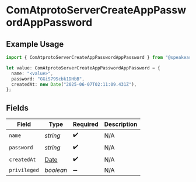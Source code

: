 # ComAtprotoServerCreateAppPasswordAppPassword

## Example Usage

```typescript
import { ComAtprotoServerCreateAppPasswordAppPassword } from "@speakeasy-sdks/bluesky/models/components";

let value: ComAtprotoServerCreateAppPasswordAppPassword = {
  name: "<value>",
  password: "GGiS79Scbk1DHbB",
  createdAt: new Date("2025-06-07T02:11:09.431Z"),
};
```

## Fields

| Field                                                                                         | Type                                                                                          | Required                                                                                      | Description                                                                                   |
| --------------------------------------------------------------------------------------------- | --------------------------------------------------------------------------------------------- | --------------------------------------------------------------------------------------------- | --------------------------------------------------------------------------------------------- |
| `name`                                                                                        | *string*                                                                                      | :heavy_check_mark:                                                                            | N/A                                                                                           |
| `password`                                                                                    | *string*                                                                                      | :heavy_check_mark:                                                                            | N/A                                                                                           |
| `createdAt`                                                                                   | [Date](https://developer.mozilla.org/en-US/docs/Web/JavaScript/Reference/Global_Objects/Date) | :heavy_check_mark:                                                                            | N/A                                                                                           |
| `privileged`                                                                                  | *boolean*                                                                                     | :heavy_minus_sign:                                                                            | N/A                                                                                           |